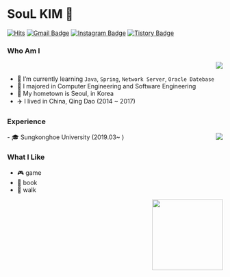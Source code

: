 # SouL KIM 🙂
[![Hits](https://hits.seeyoufarm.com/api/count/incr/badge.svg?url=https%3A%2F%2Fgithub.com%2FSOLokill&count_bg=%23EB8B10&title_bg=%23684327&icon=&icon_color=%23E7E7E7&title=VISIT&edge_flat=false)](https://github.com/SOLokill) 
[![Gmail Badge](https://img.shields.io/badge/Gmail-D14836?style=flat&logo=Gmail&logoColor=white)](mailto:shuai1593@gmail.com) 
[![Instagram Badge](https://img.shields.io/badge/Instagram-9c38d1?style=flat&logo=Instagram&logoColor=white)](https://www.instagram.com/rooroo0080) 
[![Tistory Badge](https://img.shields.io/badge/Tech%20Blog-555263?style=flat&logoColor=white)](https://shuai1593.tistory.com/)

  
### Who Am I

<img align='right' src="https://github-readme-stats.vercel.app/api/top-langs/?username=SOLokill&layout=compact&title_color=white">

<br>

- 🌱 I’m currently learning `Java`, `Spring`, `Network Server`, `Oracle Datebase`
- 🥇 I majored in Computer Engineering and Software Engineering
- 🚅 My hometown is Seoul, in Korea
- :airplane: I lived in China, Qing Dao (2014 ~ 2017)

### Experience
<img align='right' src="http://mazassumnida.wtf/api/v2/generate_badge?boj=shuai1593">
- 🎓 Sungkonghoe University (2019.03~ )



### What I Like

- :video_game: game
- :book: book
- :walking: walk
<img align='right' src="https://github-readme-stats.vercel.app/api?username=SOLokill" height="165">

